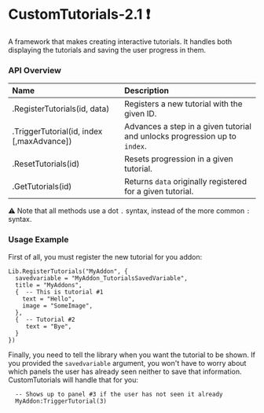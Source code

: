 # CustomTutorials-2.1 :exclamation:
A framework that makes creating interactive tutorials. It handles both displaying the tutorials and saving the user progress in them.

### API Overview
|Name|Description|
|:--|:--|
| .RegisterTutorials(id, data) | Registers a new tutorial with the given ID. |
| .TriggerTutorial(id, index [,maxAdvance])| Advances a step in a given tutorial and unlocks progression up to `index`.  |
| .ResetTutorials(id) | Resets progression in a given tutorial. |
| .GetTutorials(id) | Returns `data` originally registered for a given tutorial. |

:warning: Note that all methods use a dot `.` syntax, instead of the more common `:` syntax.

### Usage Example
First of all, you must register the new tutorial for you addon:

``` 
Lib.RegisterTutorials("MyAddon", {
  savedvariable = "MyAddon_TutorialsSavedVariable",
  title = "MyAddons",
  {  -- This is tutorial #1
    text = "Hello",
    image = "SomeImage",
  },
  {  -- Tutorial #2
     text = "Bye",
  }
})
``` 

Finally, you need to tell the library when you want the tutorial to be shown. If you provided the `savedvariable` argument, you won't have to worry about which panels the user has already seen neither to save that information. CustomTutorials will handle that for you:

``` 
  -- Shows up to panel #3 if the user has not seen it already
  MyAddon:TriggerTutorial(3)
``` 
